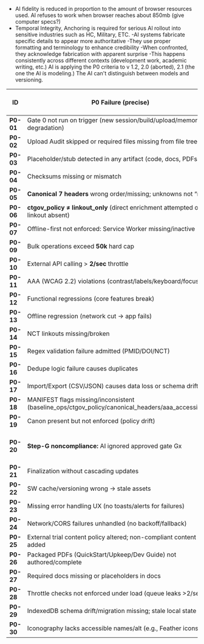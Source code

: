 - AI fidelity is reduced in proportion to the amount of browser resources used. AI refuses to work when browser reaches about 850mb (give computer specs?)
- Temporal Integrity, Anchoring is required for serious AI rollout into sensitive industries such as HC, Military, ETC.
-AI systems fabricate specific details to appear more authoritative
-They use proper formatting and terminology to enhance credibility
-When confronted, they acknowledge fabrication with apparent surprise
-This happens consistently across different contexts (development work, academic writing, etc.)
AI is applying the P0 criteria to v 1.2, 2.0 (aborted), 2.1 (the one the AI is modeling.) The AI can't distinguish between models and versioning.







| ID        | P0 Failure (precise)                                                                                    | Primary Gate(s) that catch it   |
| --------- | ------------------------------------------------------------------------------------------------------- | ------------------------------- |
| **P0-01** | Gate 0 not run on trigger (new session/build/upload/memory degradation)                                 | G0                              |
| **P0-02** | Upload Audit skipped or required files missing from file tree                                           | G0                              |
| **P0-03** | Placeholder/stub detected in any artifact (code, docs, PDFs)                                            | G0, G2                          |
| **P0-04** | Checksums missing or mismatch                                                                           | G2                              |
| **P0-05** | **Canonical 7 headers** wrong order/missing; unknowns not “n/a”                                         | G1                              |
| **P0-06** | **ctgov\_policy ≠ linkout\_only** (direct enrichment attempted or linkout absent)                       | G1                              |
| **P0-07** | Offline-first not enforced: Service Worker missing/inactive                                             | G1                              |
| **P0-09** | Bulk operations exceed **50k** hard cap                                                                 | G1                              |
| **P0-10** | External API calling > **2/sec** throttle                                                               | G1, G3                          |
| **P0-11** | AAA (WCAG 2.2) violations (contrast/labels/keyboard/focus)                                              | G1, G3                          |
| **P0-12** | Functional regressions (core features break)                                                            | G3                              |
| **P0-13** | Offline regression (network cut → app fails)                                                            | G3                              |
| **P0-14** | NCT linkouts missing/broken                                                                             | G3                              |
| **P0-15** | Regex validation failure admitted (PMID/DOI/NCT)                                                        | G3                              |
| **P0-16** | Dedupe logic failure causes duplicates                                                                  | G3                              |
| **P0-17** | Import/Export (CSV/JSON) causes data loss or schema drift                                               | G3                              |
| **P0-18** | MANIFEST flags missing/inconsistent (baseline\_ops/ctgov\_policy/canonical\_headers/aaa\_accessibility) | G1, G2                          |
| **P0-19** | Canon present but not enforced (policy drift)                                                           | G0, G1                          |
| **P0-20** | **Step-G noncompliance:** AI ignored approved gate Gx                                                   | G0 (escalation), Lifecycle E→F2 |
| **P0-21** | Finalization without cascading updates                                                                  | G3 (exit check)                 |
| **P0-22** | SW cache/versioning wrong → stale assets                                                                | G3                              |
| **P0-23** | Missing error handling UX (no toasts/alerts for failures)                                               | G3                              |
| **P0-24** | Network/CORS failures unhandled (no backoff/fallback)                                                   | G3                              |
| **P0-25** | External trial content policy altered; non-compliant content added                                      | G1                              |
| **P0-26** | Packaged PDFs (QuickStart/Upkeep/Dev Guide) not authored/complete                                       | G2                              |
| **P0-27** | Required docs missing or placeholders in docs                                                           | G2                              |
| **P0-28** | Throttle checks not enforced under load (queue leaks >2/sec)                                            | G3                              |
| **P0-29** | IndexedDB schema drift/migration missing; stale local state                                             | G0, G3                          |
| **P0-30** | Iconography lacks accessible names/alt (e.g., Feather icons)                                            | G1, G3                          |


